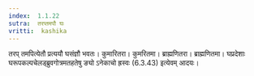 ```yaml
---
index:  1.1.22
sutra:  तरप्तमपौ घः
vritti:  kashika 
---
```


तरप् तमपित्येतौ प्रत्ययौ घसंज्ञौ भवतः। कुमारितरा। कुमरितमा। ब्राह्मणितरा। ब्राह्मणितमा। घप्रदेशाः घरूपकल्पचेलड्ब्रुवगोत्रमतहतेषु ङ्यो ऽनेकाचो ह्रस्वः (6.3.43) इत्येवम् आदयः।

